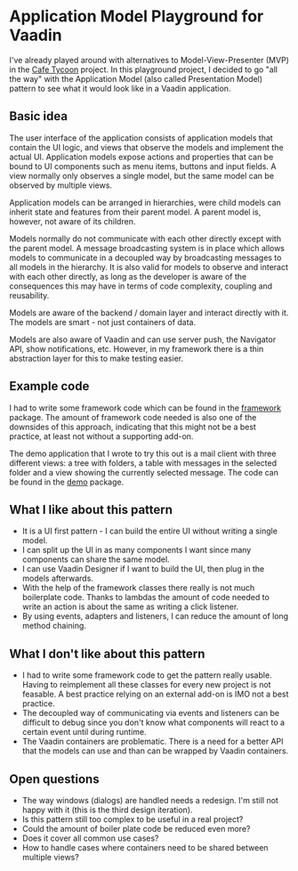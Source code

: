 # Application Model Playground for Vaadin

I've already played around with alternatives to Model-View-Presenter (MVP) in the 
[Cafe Tycoon](https://github.com/peholmst/cafetycoon) project. In this playground project, I decided to go "all the way"
with the Application Model (also called Presentation Model) pattern to see what it would look like in a Vaadin 
application.

## Basic idea

The user interface of the application consists of application models that contain the UI logic, and views that observe
the models and implement the actual UI. Application models expose actions and properties that can be bound to UI 
components such as menu items, buttons and input fields. A view normally only observes a single model, but the same
model can be observed by multiple views.

Application models can be arranged in hierarchies, were child models can inherit state and features from their parent
model. A parent model is, however, not aware of its children.

Models normally do not communicate with each other directly except with the parent model. A message broadcasting system
is in place which allows models to communicate in a decoupled way by broadcasting messages to all models in the 
hierarchy. It is also valid for models to observe and interact with each other directly, as long as the developer is
aware of the consequences this may have in terms of code complexity, coupling and reusability.
 
Models are aware of the backend / domain layer and interact directly with it. The models are smart - not just containers
of data.
 
Models are also aware of Vaadin and can use server push, the Navigator API, show notifications, etc. However, in my
framework there is a thin abstraction layer for this to make testing easier.
 
## Example code

I had to write some framework code which can be found in the [framework](src/main/java/org/vaadin/am4v/framework) 
package. The amount of framework code needed is also one of the downsides of this approach, indicating that this might 
not be a best practice, at least not without a supporting add-on.

The demo application that I wrote to try this out is a mail client with three different views: a tree with folders,
a table with messages in the selected folder and a view showing the currently selected message. The code can be 
found in the [demo](src/main/java/org/vaadin/am4v/demo) package. 

## What I like about this pattern

* It is a UI first pattern - I can build the entire UI without writing a single model.
* I can split up the UI in as many components I want since many components can share the same model.
* I can use Vaadin Designer if I want to build the UI, then plug in the models afterwards.
* With the help of the framework classes there really is not much boilerplate code. Thanks to lambdas the amount of
  code needed to write an action is about the same as writing a click listener.
* By using events, adapters and listeners, I can reduce the amount of long method chaining.

## What I don't like about this pattern

* I had to write some framework code to get the pattern really usable. Having to reimplement all these classes for every 
  new project is not feasable. A best practice relying on an external add-on is IMO not a best practice.
* The decoupled way of communicating via events and listeners can be difficult to debug since you don't know what
  components will react to a certain event until during runtime.
* The Vaadin containers are problematic. There is a need for a better API that the models can use and than can be
  wrapped by Vaadin containers.

## Open questions

* The way windows (dialogs) are handled needs a redesign. I'm still not happy with it (this is the third design iteration).
* Is this pattern still too complex to be useful in a real project?
* Could the amount of boiler plate code be reduced even more?
* Does it cover all common use cases?
* How to handle cases where containers need to be shared between multiple views?
